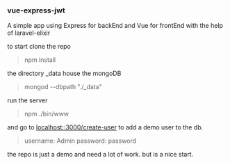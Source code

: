### vue-express-jwt
A simple app using Express for backEnd and Vue for frontEnd with the help of laravel-elixir 

to start clone the repo

> npm install

the directory _data house the mongoDB

> mongod --dbpath "./_data"

run the server

> npm ./bin/www

and go to [localhost::3000/create-user](localhost:3000/create-user) to add a demo user to the db.

>username: Admin
>password: password

the repo is just a demo and need a lot of work. but is a nice start.